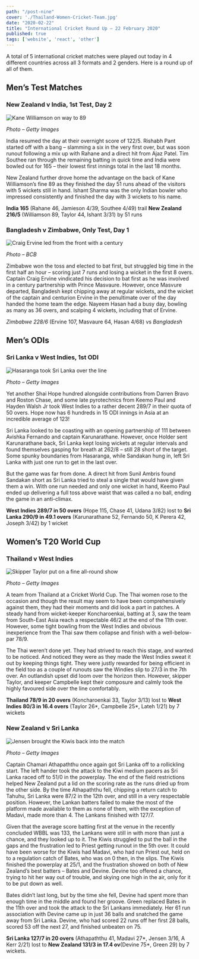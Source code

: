 ```yaml
---
path: "/post-nine"
cover: './Thailand-Women-Cricket-Team.jpg'
date: "2020-02-22"
title: "International Cricket Round Up – 22 February 2020"
published: true
tags: ['website', 'react', 'other']
---
```


A total of 5 international cricket matches were played out today in 4 different countries across all 3 formats and 2 genders. Here is a round up of all of them.

## Men’s Test Matches
### New Zealand v India, 1st Test, Day 2

![Kane Williamson on way to 89](./Kane-Williamson.jpg)

*Photo – Getty Images*

India resumed the day at their overnight score of 122/5. Rishabh Pant started off with a bang – slamming a six in the very first over, but was soon runout following a mix up with Rahane and a direct hit from Ajaz Patel. Tim Southee ran through the remaining batting in quick time and India were bowled out for 165 – their lowest first innings total in the last 18 months.

New Zealand further drove home the advantage on the back of Kane Williamson’s fine 89 as they finished the day 51 runs ahead of the visitors with 5 wickets still in hand. Ishant Sharma was the only Indian bowler who impressed consistently and finished the day with 3 wickets to his name.

**India 165** (Rahane 46, Jamieson 4/39, Southee 4/49) trail **New Zealand 216/5** (Williamson 89, Taylor 44, Ishant 3/31) by 51 runs

### Bangladesh v Zimbabwe, Only Test, Day 1
![Craig Ervine led from the front with a century](./Craig-Ervine.jpg)

*Photo – BCB*

Zimbabwe won the toss and elected to bat first, but struggled big time in the first half an hour – scoring just 7 runs and losing a wicket in the first 8 overs. Captain Craig Ervine vindicated his decision to bat first as he was involved in a century partnership with Prince Masvaure. However, once Masvure departed, Bangladesh kept chipping away at regular wickets, and the wicket of the captain and centurion Ervine in the penultimate over of the day handed the home team the edge. Nayeem Hasan had a busy day, bowling as many as 36 overs, and scalping 4 wickets, including that of Ervine.

*Zimbabwe 228/6* (Ervine 107, Masvaure 64, Hasan 4/68) vs *Bangladesh*

## Men’s ODIs
### Sri Lanka v West Indies, 1st ODI

![Hasaranga took Sri Lanka over the line](./Hasaranga.jpg)

*Photo – Getty Images*

Yet another Shai Hope hundred alongside contributions from Darren Bravo and Roston Chase, and some late pyrotechnics from Keemo Paul and Hayden Walsh Jr took West Indies to a rather decent 289/7 in their quota of 50 overs. Hope now has 6 hundreds in 15 ODI innings in Asia at an incredible average of 123!

Sri Lanka looked to be coasting with an opening partnership of 111 between Avishka Fernando and captain Karunarathane. However, once Holder sent Karunarathane back, Sri Lanka kept losing wickets at regular intervals and found themselves gasping for breath at 262/8 – still 28 short of the target. Some spunky boundaries from Hasaranga, while Sandakan hung in, left Sri Lanka with just one run to get in the last over.

But the game was far from done. A direct hit from Sunil Ambris found Sandakan short as Sri Lanka tried to steal a single that would have given them a win. With one run needed and only one wicket in hand, Keemo Paul ended up delivering a full toss above waist that was called a no ball, ending the game in an anti-climax.

**West Indies 289/7 in 50 overs** (Hope 115, Chase 41, Udana 3/82) lost to **Sri Lanka 290/9 in 49.1 overs** (Karunarathane 52, Fernando 50, K Perera 42, Joseph 3/42) by 1 wicket

## Women’s T20 World Cup
### Thailand v West Indies
![Skipper Taylor put on a fine all-round show](./Taylor.jpg)

*Photo – Getty Images*

A team from Thailand at a Cricket World Cup. The Thai women rose to the occasion and though the result may seem to have been comprehensively against them, they had their moments and did look a part in patches. A steady hand from wicket-keeper Koncharoenkai, batting at 3, saw the team from South-East Asia reach a respectable 46/2 at the end of the 11th over. However, some tight bowling from the West Indies and obvious inexperience from the Thai saw them collapse and finish with a well-below-par 78/9.

The Thai weren’t done yet. They had strived to reach this stage, and wanted to be noticed. And noticed they were as they made the West Indies sweat it out by keeping things tight. They were justly rewarded for being efficient in the field too as a couple of runouts saw the Windies slip to 27/3 in the 7th over. An outlandish upset did loom over the horizon then. However, skipper Taylor, and keeper Campbelle kept their composure and calmly took the highly favoured side over the line comfortably.

**Thailand 78/9 in 20 overs** (Koncharoenkai 33, Taylor 3/13) lost to **West Indies 80/3 in 16.4 overs** (Taylor 26*, Campbelle 25*, Lateh 1/21) by 7 wickets

### New Zealand v Sri Lanka
![Jensen brought the Kiwis back into the match](./Jensen.jpg)

*Photo – Getty Images*

Captain Chamari Athapaththu once again got Sri Lanka off to a rollickling start. The left hander took the attack to the Kiwi medium pacers as Sri Lanka raced off to 51/0 in the powerplay. The end of the field restrictions helped New Zealand put a lid on the scoring rate as the runs dried up from the other side. By the time Athapaththu fell, chipping a return catch to Tahuhu, Sri Lanka were 87/2 in the 12th over, and still in a very respectable position. However, the Lankan batters failed to make the most of the platform made available to them as none of them, with the exception of Madavi, made more than 4. The Lankans finished with 127/7.

Given that the average score batting first at the venue in the recently concluded WBBL was 133, the Lankans were still in with more than just a chance, and they looked up to it. The Kiwis struggled to put the ball in the gaps and the frustration led to Priest getting runout in the 5th over. It could have been worse for the Kiwis had Madavi, who had run Priest out, held on to a regulation catch of Bates, who was on 0 then, in the slips. The Kiwis finished the powerplay at 25/1, and the frustration showed on both of New Zealand’s best batters – Bates and Devine. Devine too offered a chance, trying to hit her way out of trouble, and skying one high in the air, only for it to be put down as well.

Bates didn’t last long, but by the time she fell, Devine had spent more than enough time in the middle and found her groove. Green replaced Bates in the 11th over and took the attack to the Sri Lankans immediately. Her 61 run association with Devine came up in just 36 balls and snatched the game away from Sri Lanka. Devine, who had scored 22 runs off her first 28 balls, scored 53 off the next 27, and finished unbeaten on 75.

**Sri Lanka 127/7 in 20 overs** (Athapaththu 41, Madavi 27*, Jensen 3/16, A Kerr 2/21) lost to **New Zealand 131/3 in 17.4 ov**(Devine 75*, Green 29) by 7 wickets.